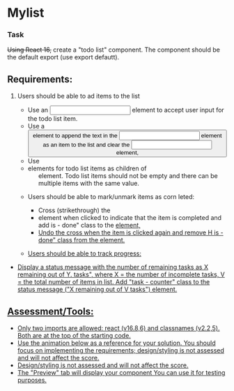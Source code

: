 # Mylist

### Task 
~~Using React 16,~~ create a "todo list" component. The component should be the default export (use export defautt). 

## Requirements: 

1. Users should be able to ad items to the list
    * Use an <input> element to accept user input for the todo list item.
    * Use a <button> element to append the text in the <input> element as an item to the list and clear the <input> element,
    * Use <li> elements for todo list items as children of <ul> element. Todo list items should not be empty and there can be multiple items with the same value.

2. Users should be able to mark/unmark items as corn leted: 
    * Cross (strikethrough) the <li> element when clicked to indicate that the item is completed and add is - done" class to the <U> element, 
    * Undo the cross when the item is clicked again and remove H is - done" class from the <ii> element. 

3. Users should be able to track  progress: 

* Display a status message with the number of remaining tasks as X remaining out of Y. tasks", where X = the number of incomplete tasks, V = the total number of items in list. Add "task - counter" class to the status message ("X remaining out of V tasks") element.


## Assessment/Tools: 
* Only two imports are allowed: react (v16.8,6) and classnames (v2.2,5). Both are at the top of the starting code. 
* Use the animation below as a reference for your solution. You  should focus on implementing the requirements; design/styling is not assessed and will not affect the score.
* Design/styling is not assessed and will not affect the score. 
* The "Preview" tab will display your component You can use it for testing purposes. 
